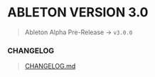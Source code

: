 # ABLETON VERSION 3.0
> Ableton Alpha Pre-Release -> `v3.0.0`

### CHANGELOG
> [CHANGELOG.md](https://github.com/Ableton-Bot/ableton-v3/blob/main/CHANGELOG.md)
